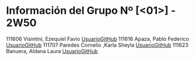# Información del Grupo Nº [<01>] - 2W50
<tr>
<td align="center">111606</td>
<td align="left">Visintini, Ezequiel Favio</td>
<td align="left"><a href="
https://github.com/evisintini
">UsuarioGitHub</a></td>
</tr>
<tr>
<td align="center">111616</td>
<td align="left">Apaza, Pablo Federico</td>
<td align="left"><a href="
https://github.com/PabloApaza19
">UsuarioGitHub</a></td>
</tr>
<tr>
<td align="center">111707</td>
<td align="left">Paredes Cornelio ,Karla Sheyla</td>
<td align="left"><a href="
https://github.com/karlaCornelio
">UsuarioGitHub</a></td>
</tr>
<tr>
<td align="center">111623</td>
<td align="left">Banuera, Aldana Laura</td>
<td align="left"><a href="
https://github.com/aldanaba97
">UsuarioGitHub</a></td>
</tr>
